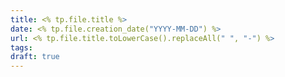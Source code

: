 ```yaml
---
title: <% tp.file.title %>
date: <% tp.file.creation_date("YYYY-MM-DD") %>
url: <% tp.file.title.toLowerCase().replaceAll(" ", "-") %>
tags: 
draft: true
---
```

